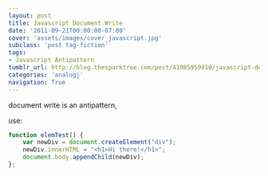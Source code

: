 ```yaml
---
layout: post
title: Javascript Document.Write
date: '2011-09-21T00:00:00-07:00'
cover: 'assets/images/cover_javascript.jpg'
subclass: 'post tag-fiction'
tags:
- Javascript Antipattern
tumblr_url: http://blog.thesparktree.com/post/41985959910/javascript-documentwrite
categories: 'analogj'
navigation: True
---
```

document write is an antipattern,

use:

```javascript
function elemTest() {
    var newDiv = document.createElement("div");
    newDiv.innerHTML = "<h1>Hi there!</h1>";
    document.body.appendChild(newDiv);
};
```